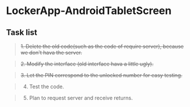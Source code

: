 # LockerApp-AndroidTabletScreen

## Task list

> ~~1. Delete the old code(such as the code of require server), because we don't hava the server.~~
 
> ~~2. Modify the interface (old interface hava a little ugly).~~

> ~~3. Let the PIN correspond to the unlocked number for easy testing.~~

> 4. Test the code.

> 5. Plan to request server and receive returns.
  
